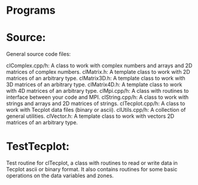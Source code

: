 # Programs

# Source:
General source code files:

clComplex.cpp/h: A class to work with complex numbers and arrays and 2D matrices of complex numbers.
clMatrix.h: A template class to work with 2D matrices of an arbitrary type.
clMatrix3D.h: A template class to work with 3D matrices of an arbitrary type.
clMatrix4D.h: A template class to work with 4D matrices of an arbitrary type.
clMpi.cpp/h: A class with routines to interface between your code and MPI.
clString.cpp/h: A class to work with strings and arrays and 2D matrices of strings.
clTecplot.cpp/h: A class to work with Tecplot data files (binary or ascii).
clUtils.cpp/h: A collection of general utilities.
clVector.h: A template class to work with vectors 2D matrices of an arbitrary type.

# TestTecplot:
Test routine for clTecplot, a class with routines to read or write data in Tecplot ascii or binary format. It also contains routines for some basic operations on the data variables and zones.
